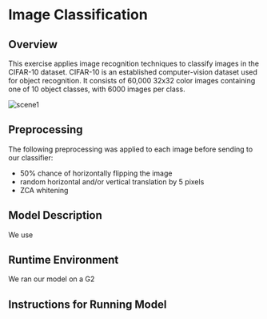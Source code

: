 # Image Classification

## Overview
This exercise applies image recognition techniques to classify images in the CIFAR-10 dataset.
CIFAR-10  is an established computer-vision dataset used for object recognition. It consists of 60,000 32x32 color
images containing one of 10 object classes, with 6000 images per class.

![scene1](https://github.com/eds-uga/eatingnails-project3/tree/master/extras/cifar-10.png)

## Preprocessing
The following preprocessing was applied to each image before sending to our classifier:
- 50% chance of horizontally flipping the image
- random horizontal and/or vertical translation by 5 pixels
- ZCA whitening

## Model Description
We use 

## Runtime Environment
We ran our model on a G2

## Instructions for Running Model